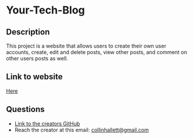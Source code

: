 
  # Your-Tech-Blog

  ## Description 
  This project is a website that allows users to create their own user accounts, create, edit and delete posts, view other posts, and comment on other users posts as well. 

 ## Link to website 
 [Here](https://tech-blog-ng.herokuapp.com)


  

  ## Questions 
  * [Link to the creators GitHub](https://github.com/Challett1129)
  * Reach the creator at this email: collinhallett@gmail.com
